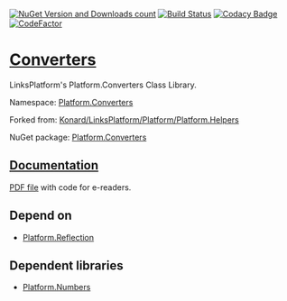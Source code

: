 [![NuGet Version and Downloads count](https://buildstats.info/nuget/Platform.Converters)](https://www.nuget.org/packages/Platform.Converters)
[![Build Status](https://travis-ci.com/linksplatform/Converters.svg?branch=master)](https://travis-ci.com/linksplatform/Converters)
[![Codacy Badge](https://api.codacy.com/project/badge/Grade/d9ed13ebe0884892a325f787aca376f3)](https://app.codacy.com/app/drakonard/Converters?utm_source=github.com&utm_medium=referral&utm_content=linksplatform/Converters&utm_campaign=Badge_Grade_Dashboard)
[![CodeFactor](https://www.codefactor.io/repository/github/linksplatform/converters/badge)](https://www.codefactor.io/repository/github/linksplatform/converters)

# [Converters](https://github.com/linksplatform/Converters)

LinksPlatform's Platform.Converters Class Library.

Namespace: [Platform.Converters](https://linksplatform.github.io/Converters/api/Platform.Converters.html)

Forked from: [Konard/LinksPlatform/Platform/Platform.Helpers](https://github.com/Konard/LinksPlatform/tree/1a9a968bea64460cfbf0f075b0336bc2179e295c/Platform/Platform.Helpers)

NuGet package: [Platform.Converters](https://www.nuget.org/packages/Platform.Converters)

## [Documentation](https://linksplatform.github.io/Converters)
[PDF file](https://linksplatform.github.io/Converters/Platform.Converters.pdf) with code for e-readers.

## Depend on
*   [Platform.Reflection](https://github.com/linksplatform/Reflection)

## Dependent libraries
*   [Platform.Numbers](https://github.com/linksplatform/Numbers)
